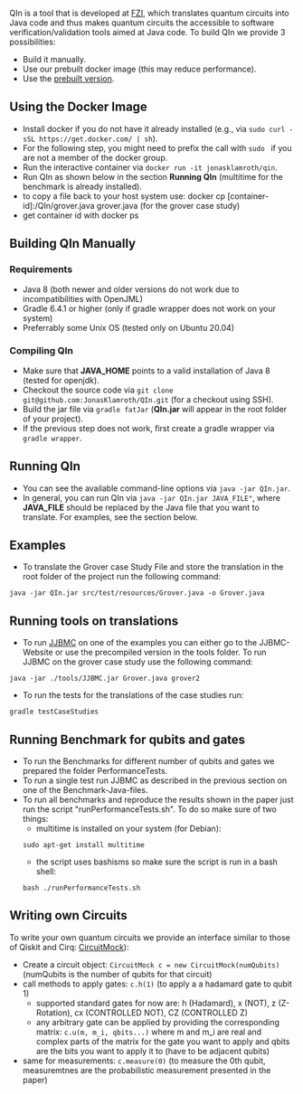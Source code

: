 QIn is a tool that is developed at [FZI](https://www.fzi.de/en/home/), which translates quantum circuits into Java code and thus makes quantum circuits the accessible to software verification/validation tools aimed at Java code. To build QIn we provide 3 possibilities:
- Build it manually.
- Use our prebuilt docker image (this may reduce performance).
- Use the [prebuilt version](https://github.com/JonasKlamroth/QIn/tree/main/bin/QIn.jar).

## Using the Docker Image
- Install docker if you do not have it already installed (e.g., via ``sudo curl -sSL https://get.docker.com/ | sh``).
- For the following step, you might need to prefix the call with ``sudo `` if you are not a member of the docker group.
- Run the interactive container via ``docker run -it jonasklamroth/qin``.
- Run QIn as shown below in the section **Running QIn** (multitime for the benchmark is already installed).
- to copy a file back to your host system use: docker cp [container-id]:/QIn/grover.java grover.java (for the grover case study)
- get container id with docker ps

## Building QIn Manually 
### Requirements
- Java 8 (both newer and older versions do not work due to incompatibilities with OpenJML)
- Gradle 6.4.1 or higher (only if gradle wrapper does not work on your system)
- Preferrably some Unix OS (tested only on Ubuntu 20.04)

### Compiling QIn
- Make sure that **JAVA_HOME** points to a valid installation of Java 8 (tested for openjdk).
- Checkout the source code via ``git clone git@github.com:JonasKlamroth/QIn.git`` (for a checkout using SSH).
- Build the jar file via ``gradle fatJar`` (**QIn.jar** will appear in the root folder of your project).
- If the previous step does not work, first create a gradle wrapper via ``gradle wrapper``.

## Running QIn
- You can see the available command-line options via ``java -jar QIn.jar``.
- In general, you can run QIn via ``java -jar QIn.jar JAVA_FILE"``, where **JAVA_FILE** should be replaced by the Java file that you want to translate. For examples, see the section below.

## Examples
- To translate the Grover case Study File and store the translation in the root folder of the project run the following command:
```
java -jar QIn.jar src/test/resources/Grover.java -o Grover.java
```

## Running tools on translations
- To run [JJBMC](https://github.com/jonasklamroth/JJBMC) on one of the examples you can either go to the JJBMC-Website or use the precompiled version in the tools folder. To run JJBMC on the grover case study use the following command: 
```
java -jar ./tools/JJBMC.jar Grover.java grover2
```

- To run the tests for the translations of the case studies run:
```
gradle testCaseStudies
```

## Running Benchmark for qubits and gates
- To run the Benchmarks for different number of qubits and gates we prepared the folder PerformanceTests. 
- To run a single test run JJBMC as described in the previous section on one of the
  Benchmark-Java-files. 
- To run all benchmarks and reproduce the results shown in the paper just run the script "runPerformanceTests.sh". To do so make sure of two things:
    - multitime is installed on your system (for Debian):
    ```
    sudo apt-get install multitime
    ```
    - the script uses bashisms so make sure the script is run in a bash shell:
    ```
    bash ./runPerformanceTests.sh
    ```
## Writing own Circuits
To write your own quantum circuits we provide an interface similar to those of Qiskit and Cirq: [CircuitMock](https://github.com/JonasKlamroth/QIn/tree/main/src/java/QIn/CircuitMock.java)):
- Create a circuit object: ```CircuitMock c = new CircuitMock(numQubits)``` (numQubits is the number of qubits for that circuit)
- call methods to apply gates: ```c.h(1)``` (to apply a a hadamard gate to qubit 1)
  - supported standard gates for now are: h (Hadamard), x (NOT), z (Z-Rotation), cx (CONTROLLED NOT), CZ (CONTROLLED Z)
  - any arbitrary gate can be applied by providing the corresponding matrix: ```c.u(m, m_i, qbits...)``` where m and m_i are real and complex parts of the matrix for the gate you want to apply and qbits are the bits you want to apply it to (have to be adjacent qubits)
- same for measurements: ```c.measure(0)``` (to measure the 0th qubit, measuremtnes are the probabilistic measurement presented in the paper)

